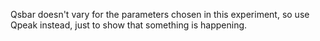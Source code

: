 Qsbar doesn't vary for the parameters chosen in this experiment,
so use Qpeak instead, 
just to show that something is happening.

